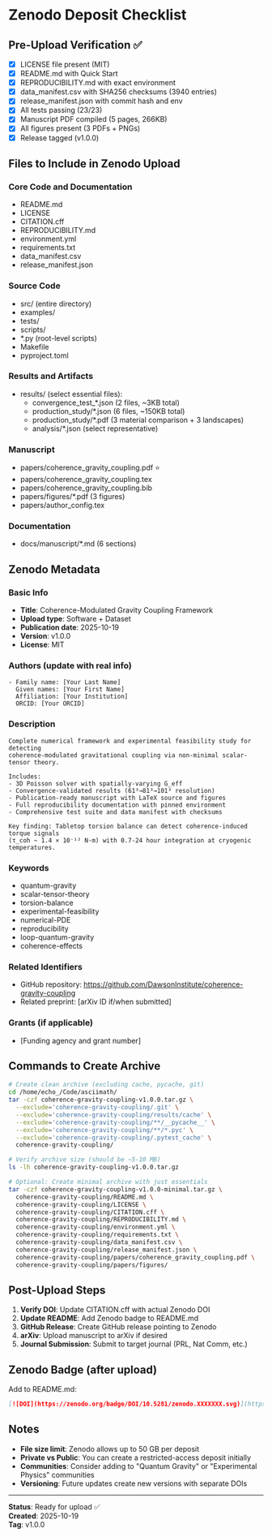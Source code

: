 # Zenodo Deposit Checklist

## Pre-Upload Verification ✅

- [x] LICENSE file present (MIT)
- [x] README.md with Quick Start
- [x] REPRODUCIBILITY.md with exact environment
- [x] data_manifest.csv with SHA256 checksums (3940 entries)
- [x] release_manifest.json with commit hash and env
- [x] All tests passing (23/23)
- [x] Manuscript PDF compiled (5 pages, 266KB)
- [x] All figures present (3 PDFs + PNGs)
- [x] Release tagged (v1.0.0)

## Files to Include in Zenodo Upload

### Core Code and Documentation
- README.md
- LICENSE
- CITATION.cff
- REPRODUCIBILITY.md
- environment.yml
- requirements.txt
- data_manifest.csv
- release_manifest.json

### Source Code
- src/ (entire directory)
- examples/
- tests/
- scripts/
- *.py (root-level scripts)
- Makefile
- pyproject.toml

### Results and Artifacts
- results/ (select essential files):
  - convergence_test_*.json (2 files, ~3KB total)
  - production_study/*.json (6 files, ~150KB total)
  - production_study/*.pdf (3 material comparison + 3 landscapes)
  - analysis/*.json (select representative)

### Manuscript
- papers/coherence_gravity_coupling.pdf ⭐
- papers/coherence_gravity_coupling.tex
- papers/coherence_gravity_coupling.bib
- papers/figures/*.pdf (3 figures)
- papers/author_config.tex

### Documentation
- docs/manuscript/*.md (6 sections)

## Zenodo Metadata

### Basic Info
- **Title**: Coherence-Modulated Gravity Coupling Framework
- **Upload type**: Software + Dataset
- **Publication date**: 2025-10-19
- **Version**: v1.0.0
- **License**: MIT

### Authors (update with real info)
```
- Family name: [Your Last Name]
  Given names: [Your First Name]
  Affiliation: [Your Institution]
  ORCID: [Your ORCID]
```

### Description
```
Complete numerical framework and experimental feasibility study for detecting 
coherence-modulated gravitational coupling via non-minimal scalar-tensor theory. 

Includes:
- 3D Poisson solver with spatially-varying G_eff
- Convergence-validated results (61³→81³→101³ resolution)
- Publication-ready manuscript with LaTeX source and figures
- Full reproducibility documentation with pinned environment
- Comprehensive test suite and data manifest with checksums

Key finding: Tabletop torsion balance can detect coherence-induced torque signals 
(τ_coh ~ 1.4 × 10⁻¹² N·m) with 0.7-24 hour integration at cryogenic temperatures.
```

### Keywords
- quantum-gravity
- scalar-tensor-theory
- torsion-balance
- experimental-feasibility
- numerical-PDE
- reproducibility
- loop-quantum-gravity
- coherence-effects

### Related Identifiers
- GitHub repository: https://github.com/DawsonInstitute/coherence-gravity-coupling
- Related preprint: [arXiv ID if/when submitted]

### Grants (if applicable)
- [Funding agency and grant number]

## Commands to Create Archive

```bash
# Create clean archive (excluding cache, pycache, git)
cd /home/echo_/Code/asciimath/
tar -czf coherence-gravity-coupling-v1.0.0.tar.gz \
  --exclude='coherence-gravity-coupling/.git' \
  --exclude='coherence-gravity-coupling/results/cache' \
  --exclude='coherence-gravity-coupling/**/__pycache__' \
  --exclude='coherence-gravity-coupling/**/*.pyc' \
  --exclude='coherence-gravity-coupling/.pytest_cache' \
  coherence-gravity-coupling/

# Verify archive size (should be ~5-10 MB)
ls -lh coherence-gravity-coupling-v1.0.0.tar.gz

# Optional: Create minimal archive with just essentials
tar -czf coherence-gravity-coupling-v1.0.0-minimal.tar.gz \
  coherence-gravity-coupling/README.md \
  coherence-gravity-coupling/LICENSE \
  coherence-gravity-coupling/CITATION.cff \
  coherence-gravity-coupling/REPRODUCIBILITY.md \
  coherence-gravity-coupling/environment.yml \
  coherence-gravity-coupling/requirements.txt \
  coherence-gravity-coupling/data_manifest.csv \
  coherence-gravity-coupling/release_manifest.json \
  coherence-gravity-coupling/papers/coherence_gravity_coupling.pdf \
  coherence-gravity-coupling/papers/figures/
```

## Post-Upload Steps

1. **Verify DOI**: Update CITATION.cff with actual Zenodo DOI
2. **Update README**: Add Zenodo badge to README.md
3. **GitHub Release**: Create GitHub release pointing to Zenodo
4. **arXiv**: Upload manuscript to arXiv if desired
5. **Journal Submission**: Submit to target journal (PRL, Nat Comm, etc.)

## Zenodo Badge (after upload)

Add to README.md:
```markdown
[![DOI](https://zenodo.org/badge/DOI/10.5281/zenodo.XXXXXXX.svg)](https://doi.org/10.5281/zenodo.XXXXXXX)
```

## Notes

- **File size limit**: Zenodo allows up to 50 GB per deposit
- **Private vs Public**: You can create a restricted-access deposit initially
- **Communities**: Consider adding to "Quantum Gravity" or "Experimental Physics" communities
- **Versioning**: Future updates create new versions with separate DOIs

---

**Status**: Ready for upload ✅  
**Created**: 2025-10-19  
**Tag**: v1.0.0
